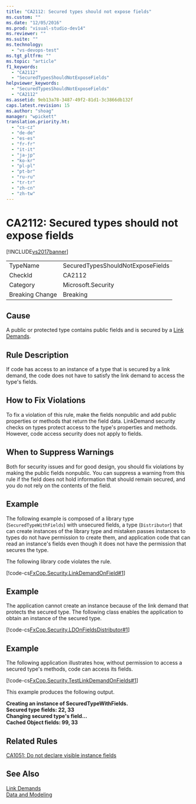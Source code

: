 ```yaml
---
title: "CA2112: Secured types should not expose fields"
ms.custom: ""
ms.date: "12/05/2016"
ms.prod: "visual-studio-dev14"
ms.reviewer: ""
ms.suite: ""
ms.technology: 
  - "vs-devops-test"
ms.tgt_pltfrm: ""
ms.topic: "article"
f1_keywords: 
  - "CA2112"
  - "SecuredTypesShouldNotExposeFields"
helpviewer_keywords: 
  - "SecuredTypesShouldNotExposeFields"
  - "CA2112"
ms.assetid: 9eb13a78-3487-49f2-81d1-3c3866db132f
caps.latest.revision: 15
ms.author: "shoag"
manager: "wpickett"
translation.priority.ht: 
  - "cs-cz"
  - "de-de"
  - "es-es"
  - "fr-fr"
  - "it-it"
  - "ja-jp"
  - "ko-kr"
  - "pl-pl"
  - "pt-br"
  - "ru-ru"
  - "tr-tr"
  - "zh-cn"
  - "zh-tw"
---
```

# CA2112: Secured types should not expose fields
[!INCLUDE[vs2017banner](../code-quality/includes/vs2017banner.md)]

|||  
|-|-|  
|TypeName|SecuredTypesShouldNotExposeFields|  
|CheckId|CA2112|  
|Category|Microsoft.Security|  
|Breaking Change|Breaking|  
  
## Cause  
 A public or protected type contains public fields and is secured by a [Link Demands](http://msdn.microsoft.com/library/a33fd5f9-2de9-4653-a4f0-d9df25082c4d).  
  
## Rule Description  
 If code has access to an instance of a type that is secured by a link demand, the code does not have to satisfy the link demand to access the type's fields.  
  
## How to Fix Violations  
 To fix a violation of this rule, make the fields nonpublic and add public properties or methods that return the field data. LinkDemand security checks on types protect access to the type's properties and methods. However, code access security does not apply to fields.  
  
## When to Suppress Warnings  
 Both for security issues and for good design, you should fix violations by making the public fields nonpublic. You can suppress a warning from this rule if the field does not hold information that should remain secured, and you do not rely on the contents of the field.  
  
## Example  
 The following example is composed of a library type (`SecuredTypeWithFields`) with unsecured fields, a type (`Distributor`) that can create instances of the library type and mistaken passes instances to types do not have permission to create them, and application code that can read an instance's fields even though it does not have the permission that secures the type.  
  
 The following library code violates the rule.  
  
 [!code-cs[FxCop.Security.LinkDemandOnField#1](../code-quality/codesnippet/CSharp/ca2112--secured-types-should-not-expose-fields_1.cs)]  
  
## Example  
 The application cannot create an instance because of the link demand that protects the secured type. The following class enables the application to obtain an instance of the secured type.  
  
 [!code-cs[FxCop.Security.LDOnFieldsDistributor#1](../code-quality/codesnippet/CSharp/ca2112--secured-types-should-not-expose-fields_2.cs)]  
  
## Example  
 The following application illustrates how, without permission to access a secured type's methods, code can access its fields.  
  
 [!code-cs[FxCop.Security.TestLinkDemandOnFields#1](../code-quality/codesnippet/CSharp/ca2112--secured-types-should-not-expose-fields_3.cs)]  
  
 This example produces the following output.  
  
 **Creating an instance of SecuredTypeWithFields.**  
**Secured type fields: 22, 33**  
**Changing secured type's field...**  
**Cached Object fields: 99, 33**   
## Related Rules  
 [CA1051: Do not declare visible instance fields](../code-quality/ca1051--do-not-declare-visible-instance-fields.md)  
  
## See Also  
 [Link Demands](../Topic/Link%20Demands.md)   
 [Data and Modeling](../Topic/Data%20and%20Modeling%20in%20the%20.NET%20Framework.md)